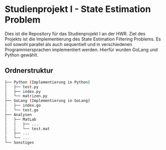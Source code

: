 # Studienprojekt I - State Estimation Problem

Dies ist die Repository für das Studienprojekt I an der HWR. Ziel des Projekts ist die Implementierung des State Estimation Filtering Problems. Es soll sowohl parallel als auch sequentiell und in verschiedenen Programmiersprachen implementiert werden. Hierfür wurden GoLang und Python gewählt.

## Ordnerstruktur
```bash
├── Python (Implementierung in Python)
│   ├── test.py
│   ├── index.py
│   └── matrizen.py
├── GoLang (Implementierung in GoLang)
│   ├── index.go
│   └── test.go
├── Analysen
│   ├── MatLab
│   │   ├── ...
│   │   └── test.mat
│   ├── ...
│   └── ...
└── Sonstiges
```
